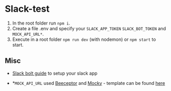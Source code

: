 # Slack-test

1. In the root folder run `npm i`.
2. Create a file .env and specify your `SLACK_APP_TOKEN` `SLACK_BOT_TOKEN` and `MOCK_API_URL*`.
3. Execute in a root folder `npm run dev` (with nodemon) or `npm start` to start.
## Misc
* [Slack bolt guide](https://slack.dev/bolt-js/tutorial/getting-started-http) to setup your slack app

* *`MOCK_API_URL` used [Beeceptor](https://beeceptor.com/) and [Mocky](https://designer.mocky.io/) - template can be found [here](birthdays.json)
